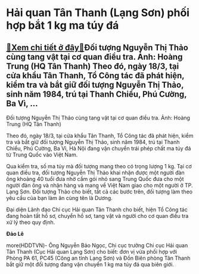 Hải quan Tân Thanh (Lạng Sơn) phối hợp bắt 1 kg ma túy đá
=========================================================

[:gift:Xem chi tiết ở đây:gift:](https://hddtvn.com/hai-quan-tan-thanh-lang-son-phoi-hop-bat-1-kg-ma-tuy-da/)Đối tượng Nguyễn Thị Thảo cùng tang vật tại cơ quan điều tra. Ảnh: Hoàng Trung (HQ Tân Thanh) Theo đó, ngày 18/3, tại cửa khẩu Tân Thanh, Tổ Công tác đã phát hiện, kiểm tra và bắt giữ đối tượng Nguyễn Thị Thảo, sinh năm 1984, trú tại Thanh Chiểu, Phú Cường, Ba Vì, …
--------------------------------------------------------------------------------------------------------------------------------------------------------------------------------------------------------------------------------------------------------------------------







 






 Đối tượng Nguyễn Thị Thảo cùng tang vật tại cơ quan điều tra. Ảnh: Hoàng Trung (HQ Tân Thanh) 


Theo đó, ngày 18/3, tại cửa khẩu Tân Thanh, Tổ Công tác đã phát hiện, kiểm tra và bắt giữ đối tượng Nguyễn Thị Thảo, sinh năm 1984, trú tại Thanh Chiểu, Phú Cường, Ba Vì, Hà Nội đang vận chuyển trái phép chất ma túy đá từ Trung Quốc vào Việt Nam.


 Qua kiểm tra, số ma túy mà đối tượng mang theo có trọng lượng 1 kg. Tại cơ quan điều tra, đối tượng Nguyễn Thị Thảo khai nhận được một người đàn ông khoảng 40 tuổi đưa nhờ cầm gói nhỏ sang Trung Quốc đưa cho một người đàn ông và nhận hàng và mang về Việt Nam giao cho một người ở TP. Lạng Sơn. Đối tượng Thảo cho biết, tất cả các bước trên, đối tượng làm theo yêu cầu của bạn làm ăn cùng tên là Dương.


 Đại diện Lãnh đạo Chi cục Hải quan Tân Thanh cho biết, hiện Tổ Công tác đang hoàn tất hồ sơ, chuyển hồ sơ, tang vật và người cho cơ quan điều tra xử lý theo quy định.






**Đảo Lê**



more(HDDTVN)- Ông Nguyễn Bảo Ngọc, Chi cục trưởng Chi cục Hải quan Tân Thanh (Cục Hải quan Lạng Sơn) cho biết: đơn vị vừa phối hợp với Phòng PA 61, PC45 (Công an tỉnh Lạng Sơn) và Đồn Biên phòng Tân Thanh bắt giữ một đối tượng đang vận chuyển 1 kg ma túy đá qua biên giới.

